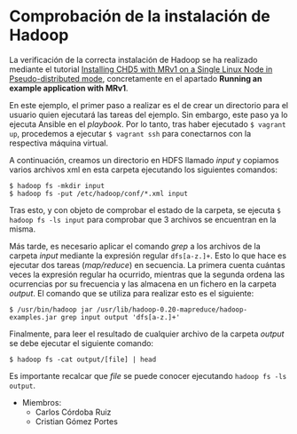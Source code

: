 # Comprobación de la instalación de Hadoop

La verificación de la correcta instalación de Hadoop se ha realizado mediante el tutorial [Installing CHD5 with MRv1 on a Single Linux Node in Pseudo-distributed mode](https://www.cloudera.com/documentation/cdh/5-1-x/CDH5-Quick-Start/cdh5qs_mrv1_pseudo.html), concretamente en el apartado **Running an example application with MRv1**.

En este ejemplo, el primer paso a realizar es el de crear un directorio para el usuario quien ejecutará las tareas del ejemplo. Sin embargo, este paso ya lo ejecuta Ansible en el *playbook*. Por lo tanto, tras haber ejecutado ```$ vagrant up```, procedemos a ejecutar ```$ vagrant ssh``` para conectarnos con la respectiva máquina virtual.

A continuación, creamos un directorio en HDFS llamado *input* y copiamos varios archivos xml en esta carpeta ejecutando los siguientes comandos:
```
$ hadoop fs -mkdir input
$ hadoop fs -put /etc/hadoop/conf/*.xml input
```

Tras esto, y con objeto de comprobar el estado de la carpeta, se ejecuta ```$ hadoop fs -ls input``` para comprobar que 3 archivos se encuentran en la misma.

Más tarde, es necesario aplicar el comando *grep* a los archivos de la carpeta *input* mediante la expresión regular ```dfs[a-z.]+```. Esto lo que hace es ejecutar dos tareas (*map/reduce*) en secuencia. La primera cuenta cuántas veces la expresión regular ha ocurrido, mientras que la segunda ordena las ocurrencias por su frecuencia y las almacena en un fichero en la carpeta *output*. El comando que se utiliza para realizar esto es el siguiente:
```
$ /usr/bin/hadoop jar /usr/lib/hadoop-0.20-mapreduce/hadoop-examples.jar grep input output 'dfs[a-z.]+'
```
Finalmente, para leer el resultado de cualquier archivo de la carpeta *output* se debe ejecutar el siguiente comando:
```
$ hadoop fs -cat output/[file] | head
```

Es importante recalcar que *file* se puede conocer ejecutando ```hadoop fs -ls output```.

* Miembros:
  * Carlos Córdoba Ruiz
  * Cristian Gómez Portes
